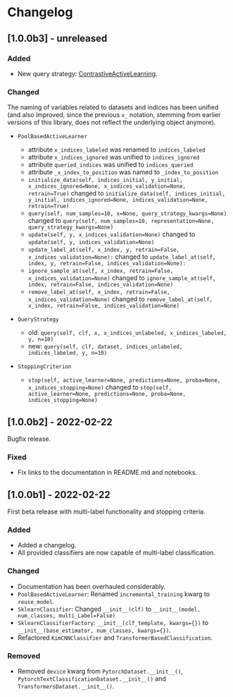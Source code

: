# Changelog


## [1.0.0b3] - unreleased

### Added

- New query strategy: [ContrastiveActiveLearning](small_text/query_strategies/strategies.py).

### Changed

The naming of variables related to datasets and indices has been unified 
(and also improved, since the previous `x_` notation, stemming from earlier versions of this library,
does not reflect the underlying object anymore).

- `PoolBasedActiveLearner`
  - attribute `x_indices_labeled` was renamed to `indices_labeled`
  - attribute `x_indices_ignored` was unified to `indices_ignored`
  - attribute `queried_indices` was unified to `indices_queried`
  - attribute `_x_index_to_position` was named to `_index_to_position`
  - `initialize_data(self, indices_initial, y_initial, x_indices_ignored=None, x_indices_validation=None, retrain=True)` changed to `initialize_data(self, indices_initial, y_initial, indices_ignored=None, indices_validation=None, retrain=True)`
  - `query(self, num_samples=10, x=None, query_strategy_kwargs=None)` changed to `query(self, num_samples=10, representation=None, query_strategy_kwargs=None)`
  - `update(self, y, x_indices_validation=None)` changed to `update(self, y, indices_validation=None)`
  - `update_label_at(self, x_index, y, retrain=False, x_indices_validation=None):` changed to `update_label_at(self, index, y, retrain=False, indices_validation=None):`  
  - `ignore_sample_at(self, x_index, retrain=False, x_indices_validation=None)` changed to `ignore_sample_at(self, index, retrain=False, indices_validation=None)`
  - `remove_label_at(self, x_index, retrain=False, x_indices_validation=None)` changed to `remove_label_at(self, x_index, retrain=False, indices_validation=None)`  
 

- `QueryStrategy`
  - old: `query(self, clf, x, x_indices_unlabeled, x_indices_labeled, y, n=10)`
  - new: `query(self, clf, dataset, indices_unlabeled, indices_labeled, y, n=10)`


- `StoppingCriterion`
  - `stop(self, active_learner=None, predictions=None, proba=None, x_indices_stopping=None)` changed to `stop(self, active_learner=None, predictions=None, proba=None, indices_stopping=None)`

## [1.0.0b2] - 2022-02-22

Bugfix release.

### Fixed

- Fix links to the documentation in README.md and notebooks.


## [1.0.0b1] - 2022-02-22

First beta release with multi-label functionality and stopping criteria.

### Added

- Added a changelog.
- All provided classifiers are now capable of multi-label classification.

### Changed

- Documentation has been overhauled considerably.
- `PoolBasedActiveLearner`: Renamed `incremental_training` kwarg to `reuse_model`.
- `SklearnClassifier`: Changed `__init__(clf)` to `__init__(model, num_classes, multi_Label=False)`
- `SklearnClassifierFactory`: `__init__(clf_template, kwargs={})` to `__init__(base_estimator, num_classes, kwargs={})`.
- Refactored `KimCNNClassifier` and `TransformerBasedClassification`.

### Removed

- Removed `device` kwarg from `PytorchDataset.__init__()`, 
`PytorchTextClassificationDataset.__init__()` and `TransformersDataset.__init__()`.
